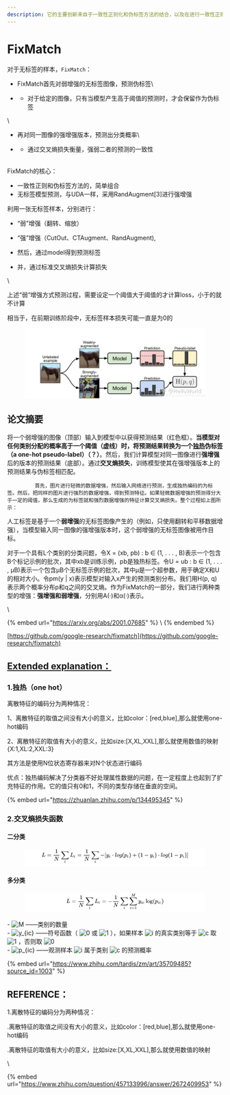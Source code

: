 ```yaml
---
description: 它的主要创新来自于一致性正则化和伪标签方法的结合，以及在进行一致性正则化时使用独立的弱增强和强增强。
---
```


# FixMatch



对于无标签的样本，`FixMatch`：

* FixMatch首先对弱增强的无标签图像，预测伪标签\

*
  * 对于给定的图像，只有当模型产生高于阈值的预测时，才会保留作为伪标签

\


* 再对同一图像的强增强版本，预测出分类概率\

*
  * 通过交叉熵损失衡量，强弱二者的预测的一致性

\
FixMatch的核心：

* 一致性正则和伪标签方法的，简单组合
* 无标签模型预测，与UDA一样，采用RandAugment\[3]进行强增强



利用一张无标签样本，分别进行：

* “弱”增强（翻转、缩放）
* “强”增强（CutOut、CTAugment、RandAugment),



* 然后，通过model得到预测标签
* 并，通过标准交叉熵损失计算损失

\


上述“弱“增强方式预测过程，需要设定一个阈值大于阈值的才计算loss，小于的就不计算

相当于，在前期训练阶段中，无标签样本损失可能一直是为0的



<figure><img src="../../.gitbook/assets/image (1) (1).png" alt=""><figcaption></figcaption></figure>

## 论文摘要

将一个弱增强的图像（顶部）输入到模型中以获得预测结果（红色框）。**当模型对任何类别分配的概率高于一个阈值（虚线）时，将预测结果转换为一个**[**独热**](fixmatch.md#user-content-extended-explanation-1)**伪标签（**a one-hot pseudo-label**）（？）**。然后，我们计算模型对同一图像进行**强增强**后的版本的预测结果（底部）。通过**交叉熵损失**，训练模型使其在强增强版本上的预测结果与伪标签相匹配。



```
         首先，图片进行轻微的数据增强，然后输入网络进行预测，生成独热编码的为标签。然后，把同样的图片进行强烈的数据增强，得到预测特征。如果轻微数据增强的预测得分大于一定的阈值，那么生成的为标签就和强烈数据增强的特征计算交叉熵损失。整个过程如上图所示：
```

人工标签是基于一个**弱增强**的无标签图像产生的（例如，只使用翻转和平移数据增强），当模型输入同一图像的强增强版本时，这个弱增强的无标签图像被用作目标。



对于一个具有L个类别的分类问题，令X = (xb, pb) : b ∈ (1, . . . , B)表示一个包含B个标记示例的批次，其中xb是训练示例，pb是独热标签。令U = ub : b ∈ (1, . . . , µB)表示一个包含µB个无标签示例的批次，其中µ是一个超参数，用于确定X和U的相对大小。令pm(y | x)表示模型对输入x产生的预测类别分布。我们用H(p, q)表示两个概率分布p和q之间的交叉熵。作为FixMatch的一部分，我们进行两种类型的增强：**强增强和弱增强**，分别用A(·)和α(·)表示。





























\


{% embed url="https://arxiv.org/abs/2001.07685" %}
\\
{% endembed %}

[https://github.com/google-research/fixmatch](https://github.com/google-research/fixmatch)

## [Extended explanation：](https://github.com/rosettarosettarosetta/read-paper/blob/main/sam/segment-anything.md#extended-explanation) <a href="#user-content-extended-explanation" id="user-content-extended-explanation"></a>

### 1.独热（one hot） <a href="#user-content-extended-explanation" id="user-content-extended-explanation"></a>

离散特征的编码分为两种情况：

1、离散特征的取值之间没有大小的意义，比如color：\[red,blue],那么就使用one-hot编码

2、离散特征的取值有大小的意义，比如size:\[X,XL,XXL],那么就使用数值的映射{X:1,XL:2,XXL:3}



其方法是使用N位状态寄存器来对N个状态进行编码



优点：独热编码解决了分类器不好处理属性数据的问题，在一定程度上也起到了扩充特征的作用。它的值只有0和1，不同的类型存储在垂直的空间。

{% embed url="https://zhuanlan.zhihu.com/p/134495345" %}

### 2.交叉熵损失函数

#### 二分类

<figure><img src="../../.gitbook/assets/image (39).png" alt=""><figcaption></figcaption></figure>

#### &#x20;多分类

<figure><img src="../../.gitbook/assets/image (40).png" alt=""><figcaption></figcaption></figure>

\- ![M](https://www.zhihu.com/equation?tex=M\&consumer=ZHI\_MENG) ——类别的数量\
\- ![y\_{ic}](https://www.zhihu.com/equation?tex=y\_%7Bic%7D\&consumer=ZHI\_MENG) ——符号函数（ ![0](https://www.zhihu.com/equation?tex=0\&consumer=ZHI\_MENG) 或 ![1](https://www.zhihu.com/equation?tex=1\&consumer=ZHI\_MENG) ），如果样本 ![i](https://www.zhihu.com/equation?tex=i\&consumer=ZHI\_MENG) 的真实类别等于 ![c](https://www.zhihu.com/equation?tex=c\&consumer=ZHI\_MENG) 取 ![1](https://www.zhihu.com/equation?tex=1\&consumer=ZHI\_MENG) ，否则取 ![0](https://www.zhihu.com/equation?tex=0\&consumer=ZHI\_MENG)\
\- ![p\_{ic}](https://www.zhihu.com/equation?tex=p\_%7Bic%7D\&consumer=ZHI\_MENG) ——观测样本 ![i](https://www.zhihu.com/equation?tex=i\&consumer=ZHI\_MENG) 属于类别 ![c](https://www.zhihu.com/equation?tex=c\&consumer=ZHI\_MENG) 的预测概率

{% embed url="https://www.zhihu.com/tardis/zm/art/35709485?source_id=1003" %}

## REFERENCE：

1.离散特征的编码分为两种情况：

.离散特征的取值之间没有大小的意义，比如color：\[red,blue],那么就使用one-hot编码

.离散特征的取值有大小的意义，比如size:\[X,XL,XXL],那么就使用数值的映射

\


{% embed url="https://www.zhihu.com/question/457133996/answer/2672409953" %}



